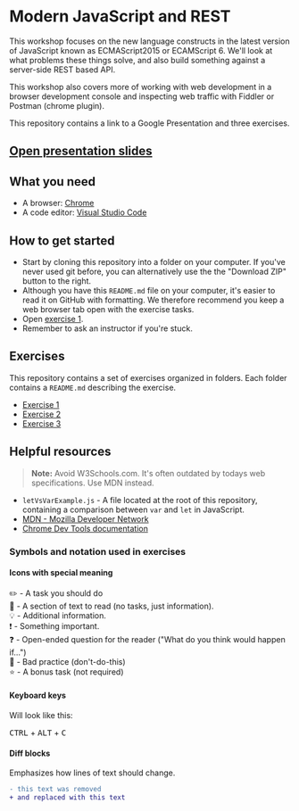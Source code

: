 # Modern JavaScript and REST

This workshop focuses on the new language constructs in the latest version of JavaScript known as ECMAScript2015 or ECAMScript 6. We'll look at what problems these things solve, and also build something against a server-side REST based API. 

This workshop also covers more of working with web development in a browser development console and inspecting web traffic with Fiddler or Postman (chrome plugin).

This repository contains a link to a Google Presentation and three exercises.

## [Open presentation slides](https://docs.google.com/presentation/d/1uSMSw9_o-krhU3yWBmGX4RoOA6fGe1hrp9NoN9bryv8)

## What you need

* A browser: [Chrome](https://www.google.com/chrome)
* A code editor: [Visual Studio Code](https://code.visualstudio.com)

## How to get started
* Start by cloning this repository into a folder on your computer. If you've never used git before, you can alternatively use the the "Download ZIP" button to the right.
* Although you have this `README.md` file on your computer, it's easier to read it on GitHub with formatting. We therefore recommend you keep a web browser tab open with the exercise tasks.
* Open [exercise 1](./exercise1/README.md/).
* Remember to ask an instructor if you're stuck.

## Exercises
This repository contains a set of exercises organized in folders. Each folder contains a `README.md` describing the exercise.

- [Exercise 1](./exercise1/README.md)
- [Exercise 2](./exercise2/README.md)
- [Exercise 3](./exercise3/README.md)

## Helpful resources
> **Note:** Avoid W3Schools.com. It's often outdated by todays web specifications. Use MDN instead.

- `letVsVarExample.js` - A file located at the root of this repository, containing a comparison between `var` and `let` in JavaScript.
- [MDN - Mozilla Developer Network](https://developer.mozilla.org/en-US/)
- [Chrome Dev Tools documentation](https://developers.google.com/web/tools/chrome-devtools/)


### Symbols and notation used in exercises

#### Icons with special meaning

:pencil2: - A task you should do  
:book: - A section of text to read (no tasks, just information).  
:bulb: - Additional information.  
:exclamation: - Something important.  
:question: - Open-ended question for the reader ("What do you think would happen if...")  
:poop: - Bad practice (don't-do-this)  
:star: - A bonus task (not required)  

#### Keyboard keys

Will look like this:

<kbd>CTRL</kbd> + <kbd>ALT</kbd> + <kbd>C</kbd>

#### Diff blocks

Emphasizes how lines of text should change.

```diff
- this text was removed
+ and replaced with this text
```
